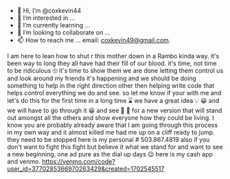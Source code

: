 - 👋 Hi, I’m @coxkevin44
- 👀 I’m interested in ...
- 🌱 I’m currently learning ...
- 💞️ I’m looking to collaborate on ...
- 📫 How to reach me ...
email: coxkevin49@gmail.com. 
<!---
coxkevin44/coxkevin44 is a ✨ special ✨ repository because its `README.md` (this file) appears on your GitHub profile.
You can click the Preview link to take a look at your changes.
--->
I am here to lean how to shut r this mother down in a Rambo kinda way. it's been way to long they all have had their fill of our blood. it's time, not time to be ridiculous 🙄 it's time to show them we are done letting them control us and look around my friends it's happening and we should be doing something to help in the right direction other then helping write code that helps control everything we do and see. so let me know if your with me and let's do this for the first time in a long time ⌛️ we have a great idea 💡 😀 and we will have to go through it 😀 and see 👀 👀 for a new version that will stand out amongst all the others and show everyone how they could be living. I know you are probably already aware that I am going through this process in my own way and it almost killed me had me up on a cliff ready to jump. they need to be stopped here is my personal # 503.867.4819 also if you don't want to fight this fight but believe it what we stand for and want to see a new beginning, one ad pure as the dial up days 😉   here is my cash app and venmo. https://venmo.com/code?user_id=3770285366970263429&created=1702545517
